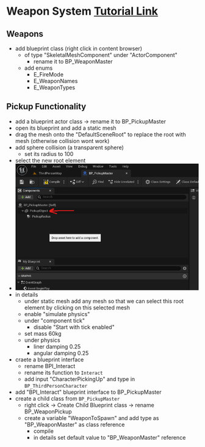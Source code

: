 # Weapon System [Tutorial Link](https://www.youtube.com/watch?v=vbvD0kuSCDs)

## Weapons
- add blueprint class (right click in content browser)
    - of type "SkeletalMeshComponent" under "ActorComponent"
        - rename it to BP_WeaponMaster
    - add enums
        - E_FireMode
        - E_WeaponNames
        - E_WeaponTypes

## Pickup Functionality
- add a blueprint actor class -> rename it to BP_PickupMaster
- open its blueprint and add a static mesh
- drag the mesh onto the "DefaultSceneRoot" to replace the root with mesh (otherwise collision wont work)
- add sphere collision (a transparent sphere)
    - set its radius to 100
- select the new root element
- <img src="./images/set-properties-actor-weapon-game.png">
- in details
    - under static mesh add any mesh so that we can select this root element by clicking on this selected mesh
    - enable "simulate physics" 
    - under "component tick" 
        - disable "Start with tick enabled"
    - set mass 60kg
    - under physics
        - liner damping 0.25
        - angular damping 0.25
- craete a blueprint interface
    - rename BPI_Interact
    - rename its function to `Interact`
    - add input "CharacterPickingUp" and type in `BP_ThirdPersonCharacter`
- add "BPI_Interact" blueprint interface to BP_PickupMaster
- create a child class from `BP_PickupMaster`
    - right click -> Create Child Blueprint class -> rename BP_WeaponPickup
    - create a variable "WeaponToSpawn" and add type as "BP_WeaponMaster" as class reference
        - compile 
        - in details set default value to "BP_WeaponMaster" reference
